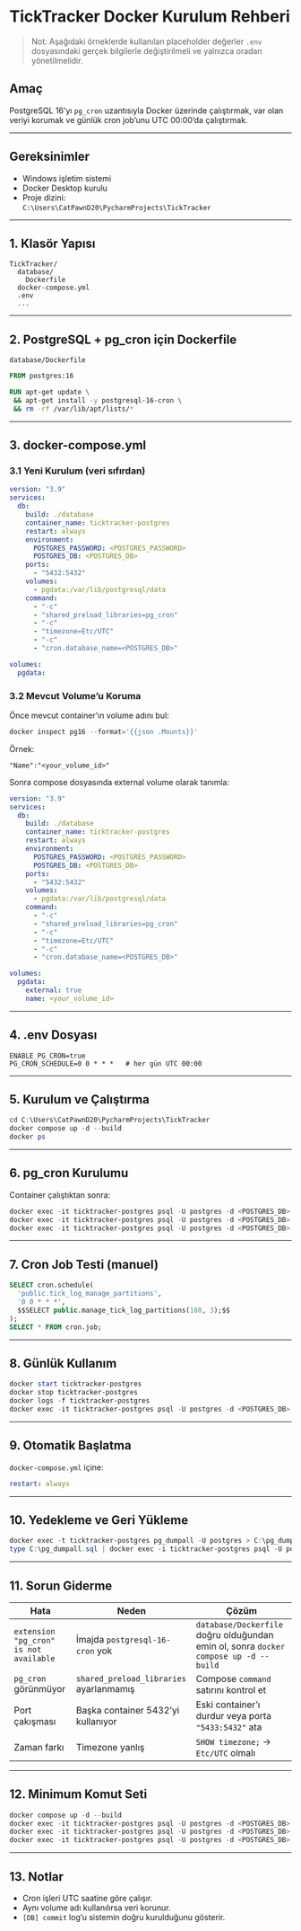 # TickTracker Docker Kurulum Rehberi

> Not: Aşağıdaki örneklerde kullanılan placeholder değerler `.env` dosyasındaki gerçek bilgilerle değiştirilmeli ve yalnızca oradan yönetilmelidir.

## Amaç
PostgreSQL 16’yı `pg_cron` uzantısıyla Docker üzerinde çalıştırmak, var olan veriyi korumak ve günlük cron job’unu UTC 00:00’da çalıştırmak.

---

## Gereksinimler
- Windows işletim sistemi  
- Docker Desktop kurulu  
- Proje dizini:  
  `C:\Users\CatPawnD20\PycharmProjects\TickTracker`

---

## 1. Klasör Yapısı
```
TickTracker/
  database/
    Dockerfile
  docker-compose.yml
  .env
  ...
```

---

## 2. PostgreSQL + pg_cron için Dockerfile
`database/Dockerfile`
```Dockerfile
FROM postgres:16

RUN apt-get update \
 && apt-get install -y postgresql-16-cron \
 && rm -rf /var/lib/apt/lists/*
```

---

## 3. docker-compose.yml

### 3.1 Yeni Kurulum (veri sıfırdan)
```yaml
version: "3.9"
services:
  db:
    build: ./database
    container_name: ticktracker-postgres
    restart: always
    environment:
      POSTGRES_PASSWORD: <POSTGRES_PASSWORD>
      POSTGRES_DB: <POSTGRES_DB>
    ports:
      - "5432:5432"
    volumes:
      - pgdata:/var/lib/postgresql/data
    command:
      - "-c"
      - "shared_preload_libraries=pg_cron"
      - "-c"
      - "timezone=Etc/UTC"
      - "-c"
      - "cron.database_name=<POSTGRES_DB>"

volumes:
  pgdata:
```

### 3.2 Mevcut Volume’u Koruma
Önce mevcut container’ın volume adını bul:
```powershell
docker inspect pg16 --format='{{json .Mounts}}'
```
Örnek:
```
"Name":"<your_volume_id>"
```

Sonra compose dosyasında external volume olarak tanımla:
```yaml
version: "3.9"
services:
  db:
    build: ./database
    container_name: ticktracker-postgres
    restart: always
    environment:
      POSTGRES_PASSWORD: <POSTGRES_PASSWORD>
      POSTGRES_DB: <POSTGRES_DB>
    ports:
      - "5432:5432"
    volumes:
      - pgdata:/var/lib/postgresql/data
    command:
      - "-c"
      - "shared_preload_libraries=pg_cron"
      - "-c"
      - "timezone=Etc/UTC"
      - "-c"
      - "cron.database_name=<POSTGRES_DB>"

volumes:
  pgdata:
    external: true
    name: <your_volume_id>
```

---

## 4. .env Dosyası
```
ENABLE_PG_CRON=true
PG_CRON_SCHEDULE=0 0 * * *   # her gün UTC 00:00
```

---

## 5. Kurulum ve Çalıştırma
```powershell
cd C:\Users\CatPawnD20\PycharmProjects\TickTracker
docker compose up -d --build
docker ps
```

---

## 6. pg_cron Kurulumu
Container çalıştıktan sonra:
```powershell
docker exec -it ticktracker-postgres psql -U postgres -d <POSTGRES_DB> -c "CREATE EXTENSION IF NOT EXISTS pg_cron;"
docker exec -it ticktracker-postgres psql -U postgres -d <POSTGRES_DB> -c "SHOW shared_preload_libraries;"
docker exec -it ticktracker-postgres psql -U postgres -d <POSTGRES_DB> -c "SHOW timezone;"
```

---

## 7. Cron Job Testi (manuel)
```sql
SELECT cron.schedule(
  'public.tick_log_manage_partitions',
  '0 0 * * *',
  $$SELECT public.manage_tick_log_partitions(180, 3);$$
);
SELECT * FROM cron.job;
```

---

## 8. Günlük Kullanım
```powershell
docker start ticktracker-postgres
docker stop ticktracker-postgres
docker logs -f ticktracker-postgres
docker exec -it ticktracker-postgres psql -U postgres -d <POSTGRES_DB>
```

---

## 9. Otomatik Başlatma
`docker-compose.yml` içine:
```yaml
restart: always
```

---

## 10. Yedekleme ve Geri Yükleme
```powershell
docker exec -t ticktracker-postgres pg_dumpall -U postgres > C:\pg_dumpall.sql
type C:\pg_dumpall.sql | docker exec -i ticktracker-postgres psql -U postgres
```

---

## 11. Sorun Giderme
| Hata | Neden | Çözüm |
|------|--------|--------|
| `extension "pg_cron" is not available` | İmajda `postgresql-16-cron` yok | `database/Dockerfile` doğru olduğundan emin ol, sonra `docker compose up -d --build` |
| `pg_cron` görünmüyor | `shared_preload_libraries` ayarlanmamış | Compose `command` satırını kontrol et |
| Port çakışması | Başka container 5432’yi kullanıyor | Eski container’ı durdur veya porta `"5433:5432"` ata |
| Zaman farkı | Timezone yanlış | `SHOW timezone;` → `Etc/UTC` olmalı |

---

## 12. Minimum Komut Seti
```powershell
docker compose up -d --build
docker exec -it ticktracker-postgres psql -U postgres -d <POSTGRES_DB> -c "CREATE EXTENSION IF NOT EXISTS pg_cron;"
docker exec -it ticktracker-postgres psql -U postgres -d <POSTGRES_DB> -c "SHOW shared_preload_libraries;"
docker exec -it ticktracker-postgres psql -U postgres -d <POSTGRES_DB> -c "SELECT * FROM pg_extension WHERE extname='pg_cron';"
```

---

## 13. Notlar
- Cron işleri UTC saatine göre çalışır.
- Aynı volume adı kullanılırsa veri korunur.
- `[DB] commit` log’u sistemin doğru kurulduğunu gösterir.
